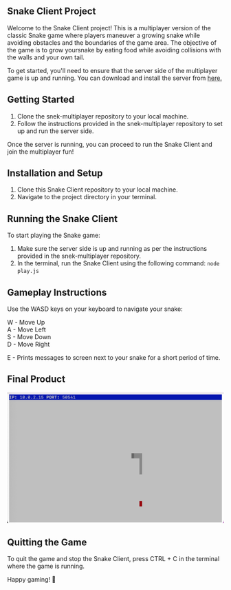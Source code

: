 ## Snake Client Project
Welcome to the Snake Client project! This is a multiplayer version of the classic Snake game where players maneuver a growing snake while avoiding obstacles and the boundaries of the game area. The objective of the game is to grow yoursnake by eating food while avoiding collisions with the walls and your own tail.


To get started, you'll need to ensure that the server side of the multiplayer game is up and running. You can download and install the server from [here.](https://github.com/lighthouse-labs/snek-multiplayer)

## Getting Started
1. Clone the snek-multiplayer repository to your local machine.
2. Follow the instructions provided in the snek-multiplayer repository to set up and run the server side.

Once the server is running, you can proceed to run the Snake Client and join the multiplayer fun!

## Installation and Setup
1. Clone this Snake Client repository to your local machine.
2. Navigate to the project directory in your terminal.

## Running the Snake Client
To start playing the Snake game:

1. Make sure the server side is up and running as per the instructions provided in the snek-multiplayer repository.
2. In the terminal, run the Snake Client using the following command: `node play.js`

## Gameplay Instructions
Use the WASD keys on your keyboard to navigate your snake:

W - Move Up  
A - Move Left  
S - Move Down  
D - Move Right  

E - Prints messages to screen next to your snake for a short period of time. 

## Final Product
![Game Demo](./game_demo.png)

## Quitting the Game
To quit the game and stop the Snake Client, press CTRL + C in the terminal where the game is running.

Happy gaming! 🐍



